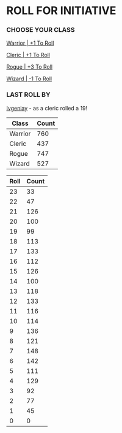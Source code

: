 # ROLL FOR INITIATIVE
### CHOOSE YOUR CLASS

[Warrior | +1 To Roll](https://github.com/benjaminsampica/benjaminsampica/issues/new?title=roll%7Cwarrior&body=Just+click+%27Create%27.)

[Cleric | +1 To Roll](https://github.com/benjaminsampica/benjaminsampica/issues/new?title=roll%7Ccleric&body=Just+click+%27Create%27.)

[Rogue | +3 To Roll](https://github.com/benjaminsampica/benjaminsampica/issues/new?title=roll%7Crogue&body=Just+click+%27Create%27.)

[Wizard | -1 To Roll](https://github.com/benjaminsampica/benjaminsampica/issues/new?title=roll%7Cwizard&body=Just+click+%27Create%27.)
### LAST ROLL BY
[Ivgeniay](https://www.github.com/Ivgeniay) - as a cleric rolled a 19!

|Class|Count|
|-|-|
|Warrior|760|
|Cleric|437|
|Rogue|747|
|Wizard|527|

|Roll|Count|
|-|-|
|23|33
|22|47
|21|126
|20|100
|19|99
|18|113
|17|133
|16|112
|15|126
|14|100
|13|118
|12|133
|11|116
|10|114
|9|136
|8|121
|7|148
|6|142
|5|111
|4|129
|3|92
|2|77
|1|45
|0|0
